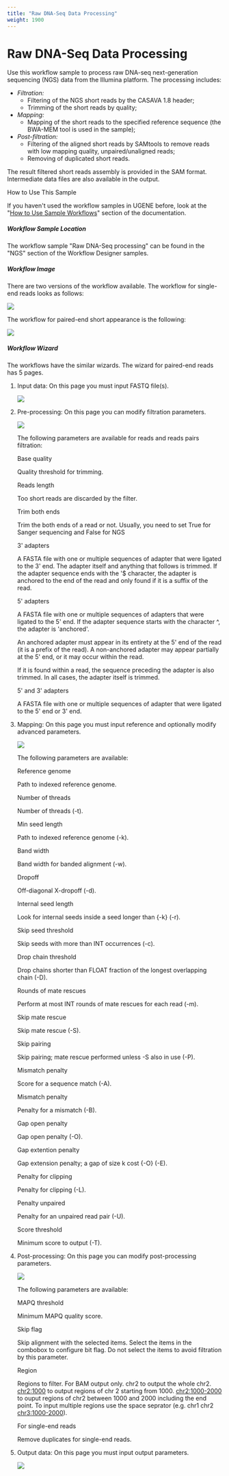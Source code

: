 ```yaml
---
title: "Raw DNA-Seq Data Processing"
weight: 1900
---
```



# Raw DNA-Seq Data Processing

Use this workflow sample to process raw DNA-seq next-generation sequencing (NGS) data from the Illumina platform. The processing includes:

*   _Filtration:_
    *   Filtering of the NGS short reads by the CASAVA 1.8 header;
    *   Trimming of the short reads by quality;
*   _Mapping:_
    *   Mapping of the short reads to the specified reference sequence (the BWA-MEM tool is used in the sample);
*   _Post-filtration:_
    *   Filtering of the aligned short reads by SAMtools to remove reads with low mapping quality, unpaired/unaligned reads;
    *   Removing of duplicated short reads.

The result filtered short reads assembly is provided in the SAM format. Intermediate data files are also available in the output.

How to Use This Sample

If you haven't used the workflow samples in UGENE before, look at the "[How to Use Sample Workflows](../../introduction/how-to-use-sample-workflows)" section of the documentation.

##### Workflow Sample Location

The workflow sample "Raw DNA-Seq processing" can be found in the "NGS" section of the Workflow Designer samples.

##### Workflow Image

There are two versions of the workflow available. The workflow for single-end reads looks as follows:


![](/images/65930481/65930482.png)

The workflow for paired-end short appearance is the following:


![](/images/65930481/65930483.png)

##### Workflow Wizard

The workflows have the similar wizards. The wizard for paired-end reads has 5 pages.

1.  Input data: On this page you must input FASTQ file(s).


    ![](/images/65930481/65930484.png)

2.  Pre-processing: On this page you can modify filtration parameters.


    ![](/images/65930481/65930485.png)

    The following parameters are available for reads and reads pairs filtration:

    Base quality

    Quality threshold for trimming.

    Reads length

    Too short reads are discarded by the filter.

    Trim both ends

    Trim the both ends of a read or not. Usually, you need to set True for Sanger sequencing and False for NGS

    3' adapters

    A FASTA file with one or multiple sequences of adapter that were ligated to the 3' end. The adapter itself and anything that follows is trimmed. If the adapter sequence ends with the '$ character, the adapter is anchored to the end of the read and only found if it is a suffix of the read.



    5' adapters

    A FASTA file with one or multiple sequences of adapters that were ligated to the 5' end. If the adapter sequence starts with the character ^, the adapter is 'anchored'.

    An anchored adapter must appear in its entirety at the 5' end of the read (it is a prefix of the read). A non-anchored adapter may appear partially at the 5' end, or it may occur within the read.

    If it is found within a read, the sequence preceding the adapter is also trimmed. In all cases, the adapter itself is trimmed.

    5' and 3' adapters

     A FASTA file with one or multiple sequences of adapter that were ligated to the 5' end or 3' end.

3.  Mapping: On this page you must input reference and optionally modify advanced parameters.


    ![](/images/65930481/65930486.png)

    The following parameters are available:

    Reference genome

    Path to indexed reference genome.

    Number of threads

    Number of threads (-t).

    Min seed length

    Path to indexed reference genome (-k).

    Band width

    Band width for banded alignment (-w).

    Dropoff

    Off-diagonal X-dropoff (-d).

    Internal seed length

    Look for internal seeds inside a seed longer than {-k} (-r).

    Skip seed threshold

    Skip seeds with more than INT occurrences (-c).

    Drop chain threshold

    Drop chains shorter than FLOAT fraction of the longest overlapping chain (-D).

    Rounds of mate rescues

    Perform at most INT rounds of mate rescues for each read (-m).

    Skip mate rescue

    Skip mate rescue (-S).

    Skip pairing

    Skip pairing; mate rescue performed unless -S also in use (-P).

    Mismatch penalty

    Score for a sequence match (-A).

    Mismatch penalty

    Penalty for a mismatch (-B).

    Gap open penalty

    Gap open penalty (-O).

    Gap extention penalty

    Gap extension penalty; a gap of size k cost {-O} (-E).

    Penalty for clipping

    Penalty for clipping (-L).

    Penalty unpaired

    Penalty for an unpaired read pair (-U).

    Score threshold

    Minimum score to output (-T).

4.  Post-processing: On this page you can modify post-processing parameters.


    ![](/images/65930481/65930487.png)

    The following parameters are available:

    MAPQ threshold

    Minimum MAPQ quality score.

    Skip flag

    Skip alignment with the selected items. Select the items in the combobox to configure bit flag. Do not select the items to avoid filtration by this parameter.

    Region

    Regions to filter. For BAM output only. chr2 to output the whole chr2. [chr2:1000](http://chr2:1000/) to output regions of chr 2 starting from 1000. [chr2:1000-2000](http://chr2:1000-2000) to ouput regions of chr2 between 1000 and 2000 including the end point. To input multiple regions use the space seprator (e.g. chr1 chr2 [chr3:1000-2000](http://chr3:1000-2000)).

    For single-end reads

    Remove duplicates for single-end reads.

5.  Output data: On this page you must input output parameters.


    ![](/images/65930481/65930488.png)
